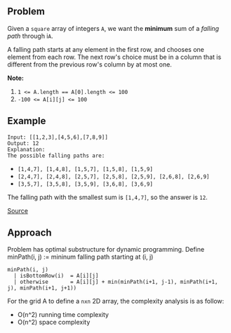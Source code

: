 ## Problem
Given a `square` array of integers `A`, we want the **minimum** sum of a *falling path* through i`A`.

A falling path starts at any element in the first row, and chooses one element from each row.  The next row's choice must be in a column that is different from the previous row's column by at most one.

**Note:**
1. `1 <= A.length == A[0].length <= 100`
2. `-100 <= A[i][j] <= 100`

## Example
```
Input: [[1,2,3],[4,5,6],[7,8,9]]
Output: 12
Explanation: 
The possible falling paths are:
```
* `[1,4,7], [1,4,8], [1,5,7], [1,5,8], [1,5,9]`
* `[2,4,7], [2,4,8], [2,5,7], [2,5,8], [2,5,9], [2,6,8], [2,6,9]`
* `[3,5,7], [3,5,8], [3,5,9], [3,6,8], [3,6,9]`

The falling path with the smallest sum is `[1,4,7]`, so the answer is `12`.

[Source](https://leetcode.com/problems/minimum-falling-path-sum/description/)

## Approach
Problem has optimal substructure for dynamic programming. 
Define minPath(i, j) := mininum falling path starting at (i, j)

```
minPath(i, j)
  | isBottomRow(i)  = A[i][j]
  | otherwise       = A[i][j] + min(minPath(i+1, j-1), minPath(i+1, j), minPath(i+1, j+1))
```

For the grid A to define a `nxn` 2D array, the complexity analysis is as follow:
* O(n^2) running time complexity
* O(n^2) space complexity
